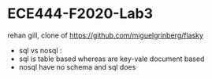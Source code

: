# ECE444-F2020-Lab3
rehan gill, clone of https://github.com/miguelgrinberg/flasky 

- sql vs nosql : 
- sql is table based whereas  are key-vale document based 
- nosql have no schema and sql does 
